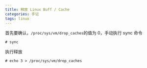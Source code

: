 ```yaml
---
title: 释放 Linux Buff / Cache
categories: 手记
tags: linux
---
```


首先要确认，`/proc/sys/vm/drop_caches`的值为 0，手动执行 sync 命令

```shell
# sync
```

执行释放

```shell
# echo 3 > /proc/sys/vm/drop_caches
```
